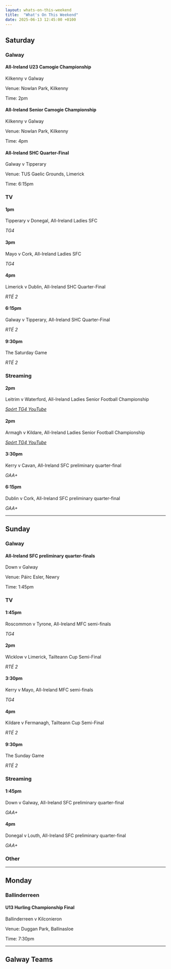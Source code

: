```yaml
---
layout: whats-on-this-weekend
title:  "What's On This Weekend"
date: 2025-06-13 12:45:00 +0100
---
```


## Saturday

### Galway

#### All-Ireland U23 Camogie Championship

Kilkenny v Galway

Venue: Nowlan Park, Kilkenny

Time: 2pm

#### All-Ireland Senior Camogie Championship

Kilkenny v Galway

Venue: Nowlan Park, Kilkenny

Time: 4pm

#### All-Ireland SHC Quarter-Final

Galway v Tipperary

Venue: TUS Gaelic Grounds, Limerick

Time: 6:15pm

### TV

#### 1pm

Tipperary v Donegal, All-Ireland Ladies SFC

*TG4*

#### 3pm

Mayo v Cork, All-Ireland Ladies SFC

*TG4*

#### 4pm

Limerick v Dublin, All-Ireland SHC Quarter-Final

*RTÉ 2*

#### 6:15pm

Galway v Tipperary, All-Ireland SHC Quarter-Final

*RTÉ 2*

#### 9:30pm

The Saturday Game

*RTÉ 2*

### Streaming

#### 2pm

Leitrim v Waterford, All-Ireland Ladies Senior Football Championship

[*Spórt TG4 YouTube*](https://www.youtube.com/watch?v=Jlp8rGLNX2I)

#### 2pm

Armagh v Kildare, All-Ireland Ladies Senior Football Championship

[*Spórt TG4 YouTube*](https://www.youtube.com/watch?v=FrmDxGpSy6k)

#### 3:30pm

Kerry v Cavan, All-Ireland SFC preliminary quarter-final

*GAA+*

#### 6:15pm

Dublin v Cork, All-Ireland SFC preliminary quarter-final

*GAA+*

---

## Sunday

### Galway

#### All-Ireland SFC preliminary quarter-finals

Down v Galway

Venue: Páirc Esler, Newry

Time: 1:45pm

### TV

#### 1:45pm

Roscommon v Tyrone, All-Ireland MFC semi-finals

*TG4*

#### 2pm

Wicklow v Limerick, Tailteann Cup Semi-Final

*RTÉ 2*

#### 3:30pm

Kerry v Mayo, All-Ireland MFC semi-finals

*TG4*

#### 4pm

Kildare v Fermanagh, Tailteann Cup Semi-Final

*RTÉ 2*

#### 9:30pm

The Sunday Game

*RTÉ 2*

### Streaming

#### 1:45pm

Down v Galway, All-Ireland SFC preliminary quarter-final

*GAA+*

#### 4pm

Donegal v Louth, All-Ireland SFC preliminary quarter-final

*GAA+*

### Other

---

## Monday

### Ballinderreen

#### U13 Hurling Championship Final

Ballinderreen v Kilconieron

Venue: Duggan Park, Ballinasloe

Time: 7:30pm


---

## Galway Teams